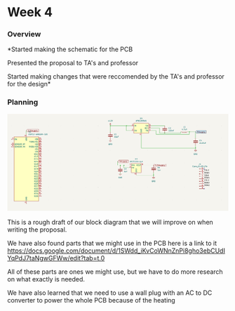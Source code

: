 # Week 4

### Overview
*Started making the schematic for the PCB

Presented the proposal to TA's and professor

Started making changes that were reccomended by the TA's and professor for the design*

### Planning

![Week 5 Schematic Rough Draft](week5schematic.png)

This is a rough draft of our block diagram that we will improve on when writing the proposal.

We have also found parts that we might use in the PCB here is a link to it https://docs.google.com/document/d/1SWdd_iKvCoWNnZnPi8gho3ebCUdIYqPdJ7taNgwGFWw/edit?tab=t.0

All of these parts are ones we might use, but we have to do more research on what exactly is needed.

We have also learned that we need to use a wall plug with an AC to DC converter to power the whole PCB because of the heating

